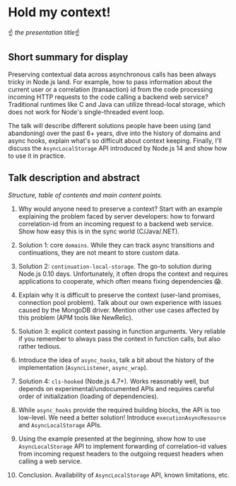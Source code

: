 # Hold my context!

☝️  _the presentation title_☝️

## Short summary for display

Preserving contextual data across asynchronous calls has been always tricky
in Node.js land. For example, how to pass information about the current user
or a correlation (transaction) id from the code processing incoming HTTP
requests to the code calling a backend web service? Traditional runtimes like
C and Java can utilize thread-local storage, which does not work for Node's
single-threaded event loop.

The talk will describe different solutions people have been using (and
abandoning) over the past 6+ years, dive into the history of domains and async
hooks, explain what's so difficult about context keeping. Finally, I'll discuss
the `AsyncLocalStorage` API introduced by Node.js 14 and show how to use it in 
practice.

## Talk description and abstract

_Structure, table of contents and main content points._

1. Why would anyone need to preserve a context? Start with an example explaining
  the problem faced by server developers: how to forward correlation-id from
  an incoming request to a backend web service. Show how easy this is in the sync
  world (C/Java/.NET).

2. Solution 1: core `domains`. While they can track async transitions and
  continuations, they are not meant to store custom data.

3. Solution 2: `continuation-local-storage`. The go-to solution during Node.js
   0.10 days. Unfortunately, it often drops the context and requires
   applications to cooperate, which often means fixing dependencies 😱.

4. Explain why it is difficult to preserve the context (user-land promises,
   connection pool problem). Talk about our own experience with issues caused
   by the MongoDB driver. Mention other use cases affected by this problem
   (APM tools like NewRelic).

5. Solution 3: explicit context passing in function arguments. Very reliable
   if you remember to always pass the context in function calls, but also
   rather tedious.

6. Introduce the idea of `async_hooks`, talk a bit about the history of the
   implementation (`AsyncListener`, `async_wrap`).

7. Solution 4: `cls-hooked` (Node.js 4.7+).  Works reasonably well, but
   depends on experimental/undocumented APIs and requires careful order of
   initialization (loading of dependencies).

8. While `async_hooks` provide the required building blocks, the API is too
   low-level. We need a better solution! Introduce `executionAsyncResource`
   and `AsyncLocalStorage` APIs.

9. Using the example presented at the beginning, show how to use `AsyncLocalStorage`
   API to implement forwarding of correlation-id values from incoming request
   headers to the outgoing request headers when calling a web service.

10. Conclusion. Availability of `AsyncLocalStorage` API, known limitations, etc.
